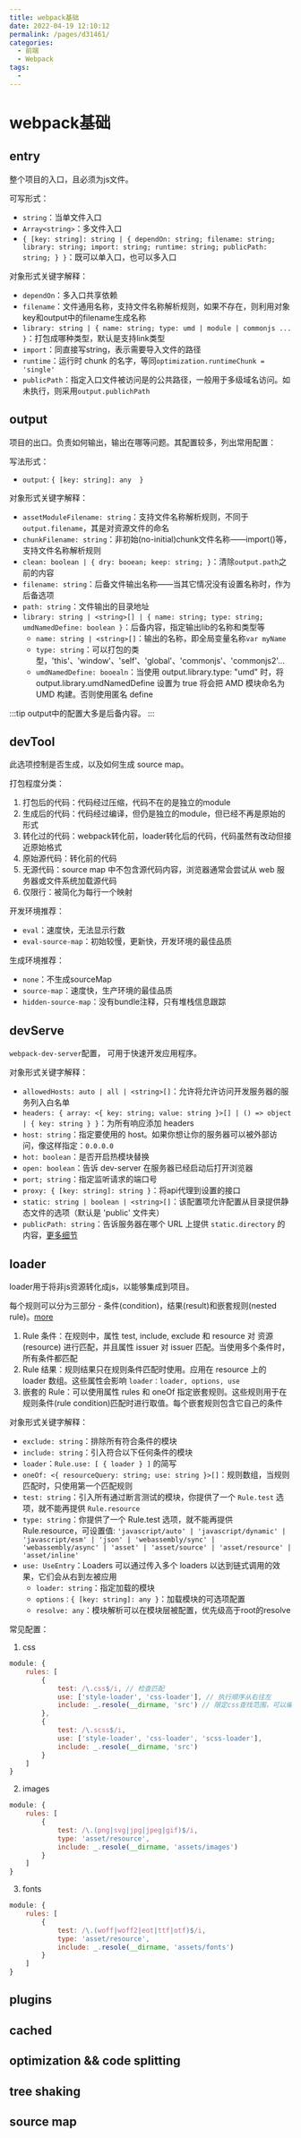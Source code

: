 ```yaml
---
title: webpack基础
date: 2022-04-19 12:10:12
permalink: /pages/d31461/
categories:
  - 前端
  - Webpack
tags:
  - 
---
```


# webpack基础

## entry

整个项目的入口，且必须为js文件。

可写形式：

* `string`：当单文件入口
* `Array<string>`：多文件入口
* `{ [key: string]: string | { dependOn: string; filename: string; library: string; import: string; runtime: string; publicPath: string; } }`：既可以单入口，也可以多入口

对象形式关键字解释：

* `dependOn`：多入口共享依赖
* `filename`：文件通用名称，支持文件名称解析规则，如果不存在，则利用对象key和output中的filename生成名称
* `library: string | { name: string; type: umd | module | commonjs ... }`：打包成哪种类型，默认是支持link类型
* `import`：同直接写string，表示需要导入文件的路径
* `runtime`：运行时 chunk 的名字，等同`optimization.runtimeChunk = 'single'`
* `publicPath`：指定入口文件被访问是的公共路径，一般用于多级域名访问。如未执行，则采用`output.publichPath`

<!-- more -->

## output

项目的出口。负责如何输出，输出在哪等问题。其配置较多，列出常用配置：

写法形式：

* `output`: `{ [key: string]: any  }` 

对象形式关键字解释：

* `assetModuleFilename: string`：支持文件名称解析规则，不同于`output.filename`，其是对资源文件的命名
* `chunkFilename: string`：非初始(no-initial)chunk文件名称——import()等，支持文件名称解析规则
* `clean: boolean | { dry: booean; keep: string; }`：清除`output.path`之前的内容
* `filename: string`：后备文件输出名称——当其它情况没有设置名称时，作为后备选项
* `path: string`：文件输出的目录地址
* `library: string | <string>[] | { name: string; type: string; umdNamedDefine: boolean }`：后备内容，指定输出lib的名称和类型等
  * `name: string | <string>[]`：输出的名称，即全局变量名称`var myName`
  * `type: string`：可以打包的类型，'this'、'window'、'self'、'global'、'commonjs'、'commonjs2'...
  * `umdNamedDefine: booealn`：当使用 output.library.type: "umd" 时，将 output.library.umdNamedDefine 设置为 true 将会把 AMD 模块命名为 UMD 构建。否则使用匿名 define

:::tip
output中的配置大多是后备内容。
:::

## devTool

此选项控制是否生成，以及如何生成 source map。

打包程度分类：

1. 打包后的代码：代码经过压缩，代码不在的是独立的module
2. 生成后的代码：代码经过编译，但仍是独立的module，但已经不再是原始的形式
3. 转化过的代码：webpack转化前，loader转化后的代码，代码虽然有改动但接近原始格式
4. 原始源代码：转化前的代码
5. 无源代码：source map 中不包含源代码内容，浏览器通常会尝试从 web 服务器或文件系统加载源代码
6. 仅限行：被简化为每行一个映射

开发环境推荐：

* `eval`：速度快，无法显示行数
* `eval-source-map`：初始较慢，更新快，开发环境的最佳品质

生成环境推荐：

* `none`：不生成sourceMap
* `source-map`：速度快，生产环境的最佳品质
* `hidden-source-map`：没有bundle注释，只有堆栈信息跟踪

## devServe

`webpack-dev-server`配置， 可用于快速开发应用程序。

对象形式关键字解释：

* `allowedHosts: auto | all | <string>[]`：允许将允许访问开发服务器的服务列入白名单
* `headers: { array: <{ key: string; value: string }>[] | () => object | { key: string } }`：为所有响应添加 headers
* `host: string`：指定要使用的 host。如果你想让你的服务器可以被外部访问，像这样指定：`0.0.0.0`
* `hot: boolean`：是否开启热模块替换
* `open: boolean`：告诉 dev-server 在服务器已经启动后打开浏览器
* `port; string`：指定监听请求的端口号
* `proxy: { [key: string]: string }`：将api代理到设置的接口
* `static: string | boolean | <string>[]`：该配置项允许配置从目录提供静态文件的选项（默认是 'public' 文件夹）
* `publicPath: string`：告诉服务器在哪个 URL 上提供 `static.directory` 的内容，[更多细节](https://webpack.docschina.org/configuration/dev-server/#publicpath)

## loader

loader用于将非js资源转化成js，以能够集成到项目。

每个规则可以分为三部分 - 条件(condition)，结果(result)和嵌套规则(nested rule)。[more](https://webpack.docschina.org/configuration/module/#modulerules)

1. Rule 条件：在规则中，属性 test, include, exclude 和 resource 对 资源(resource) 进行匹配，并且属性 issuer 对 issuer 匹配。当使用多个条件时，所有条件都匹配
2. Rule 结果：规则结果只在规则条件匹配时使用。应用在 resource 上的 loader 数组。这些属性会影响 `loader：loader, options, use`
3. 嵌套的 Rule：可以使用属性 rules 和 oneOf 指定嵌套规则。这些规则用于在规则条件(rule condition)匹配时进行取值。每个嵌套规则包含它自己的条件

对象形式关键字解释：

* `exclude: string`：排除所有符合条件的模块
* `include: string`：引入符合以下任何条件的模块
* `loader`：`Rule.use: [ { loader } ]` 的简写
* `oneOf: <{ resourceQuery: string; use: string }>[]`：规则数组，当规则匹配时，只使用第一个匹配规则
* `test: string`：引入所有通过断言测试的模块，你提供了一个 `Rule.test` 选项，就不能再提供 `Rule.resource`
* `type: string`：你提供了一个 Rule.test 选项，就不能再提供 Rule.resource，可设置值: `'javascript/auto' | 'javascript/dynamic' | 'javascript/esm' | 'json' | 'webassembly/sync' | 'webassembly/async' | 'asset' | 'asset/source' | 'asset/resource' | 'asset/inline'`
* `use: UseEntry`：Loaders 可以通过传入多个 loaders 以达到链式调用的效果，它们会从右到左被应用
  * `loader: string`：指定加载的模块
  * `options：{ [key: string]: any }`：加载模块的可选项配置
  * `resolve: any`：模块解析可以在模块层被配置，优先级高于root的resolve

常见配置：

1. css
```javascript
module: {
    rules: [
        {
            test: /\.css$/i, // 检查匹配
            use: ['style-loader', 'css-loader'], // 执行顺序从右往左
            include: _.resole(__dirname, 'src') // 限定css查找范围，可以编译速度
        },
        {
            test: /\.scss$/i,
            use: ['style-loader', 'css-loader', 'scss-loader'],
            include: _.resole(__dirname, 'src')
        }
    ]
}
```

2. images
```javascript
module: {
    rules: [
        {
            test: /\.(png|svg|jpg|jpeg|gif)$/i,
            type: 'asset/resource',
            include: _.resole(__dirname, 'assets/images')
        }
    ]
}
```

3. fonts
```javascript
module: {
    rules: [
        {
            test: /\.(woff|woff2|eot|ttf|otf)$/i,
            type: 'asset/resource',
            include: _.resole(__dirname, 'assets/fonts')
        }
    ]
}
```

## plugins

## cached

## optimization && code splitting

## tree shaking

## source map
